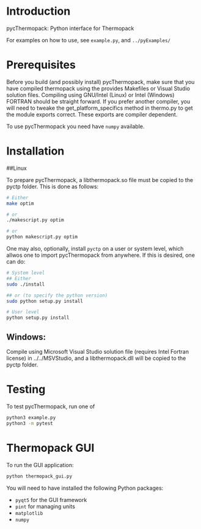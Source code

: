 # Introduction

pycThermopack: Python interface for Thermopack

For examples on how to use, see `example.py`, and `../pyExamples/`

# Prerequisites

Before you build (and possibly install) pycThermopack, make sure that
you have compiled thermopack using the provides Makefiles or Visual
Studio solution files. Compiling using GNU/Intel (Linux) or Intel (Windows)
FORTRAN should be straight forward. If you prefer another compiler,
you will need to tweake the get_platform_specifics method in thermo.py
to get the module exports correct. These exports are compiler
dependent.

To use pycThermopack you need have `numpy` available.

# Installation

##Linux

To prepare pycThermopack, a libthermopack.so file must be copied to
the pyctp folder. This is done as follows:

```sh
# Either
make optim

# or
./makescript.py optim

# or
python makescript.py optim
```

One may also, optionally, install `pyctp` on a user or system level, which
allwos one to import pycThermopack from anywhere. If this is desired, one can
do:

```sh
# System level
## Either
sudo ./install

## or (to specify the python version)
sudo python setup.py install

# User level
python setup.py install
```

## Windows:

Compile using Microsoft Visual Studio solution file (requires Intel Fortran license) in ../../MSVStudio, and a libthermopack.dll will be copied to the pyctp folder.


# Testing

To test pycThermopack, run one of

```sh
python3 example.py
python3 -m pytest
```

# Thermopack GUI

To run the GUI application:

```sh
python thermopack_gui.py
```

You will need to have installed the following Python packages:

* `pyqt5` for the GUI framework
* `pint` for managing units
* `matplotlib`
* `numpy`
